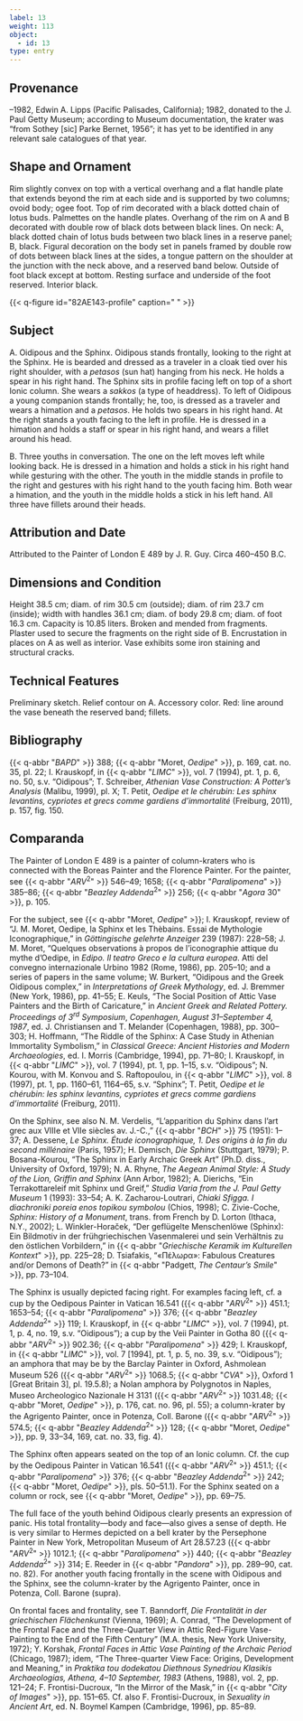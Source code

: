 ```yaml
---
label: 13
weight: 113
object:
  - id: 13
type: entry
---
```


## Provenance

–1982, Edwin A. Lipps (Pacific Palisades, California); 1982, donated to the J. Paul Getty Museum; according to Museum documentation, the krater was “from Sothey [sic] Parke Bernet, 1956”; it has yet to be identified in any relevant sale catalogues of that year.

## Shape and Ornament

Rim slightly convex on top with a vertical overhang and a flat handle plate that extends beyond the rim at each side and is supported by two columns; ovoid body; ogee foot. Top of rim decorated with a black dotted chain of lotus buds. Palmettes on the handle plates. Overhang of the rim on A and B decorated with double row of black dots between black lines. On neck: A, black dotted chain of lotus buds between two black lines in a reserve panel; B, black. Figural decoration on the body set in panels framed by double row of dots between black lines at the sides, a tongue pattern on the shoulder at the junction with the neck above, and a reserved band below. Outside of foot black except at bottom. Resting surface and underside of the foot reserved. Interior black.

{{< q-figure id="82AE143-profile" caption=" " >}}

## Subject

A. Oidipous and the Sphinx. Oidipous stands frontally, looking to the right at the Sphinx. He is bearded and dressed as a traveler in a cloak tied over his right shoulder, with a *petasos* (sun hat) hanging from his neck. He holds a spear in his right hand. The Sphinx sits in profile facing left on top of a short Ionic column. She wears a *sakkos* (a type of headdress). To left of Oidipous a young companion stands frontally; he, too, is dressed as a traveler and wears a himation and a *petasos*. He holds two spears in his right hand. At the right stands a youth facing to the left in profile. He is dressed in a himation and holds a staff or spear in his right hand, and wears a fillet around his head.

B. Three youths in conversation. The one on the left moves left while looking back. He is dressed in a himation and holds a stick in his right hand while gesturing with the other. The youth in the middle stands in profile to the right and gestures with his right hand to the youth facing him. Both wear a himation, and the youth in the middle holds a stick in his left hand. All three have fillets around their heads.

## Attribution and Date

Attributed to the Painter of London E 489 by J. R. Guy. Circa 460–450 B.C.

## Dimensions and Condition

Height 38.5 cm; diam. of rim 30.5 cm (outside); diam. of rim 23.7 cm (inside); width with handles 36.1 cm; diam. of body 29.8 cm; diam. of foot 16.3 cm. Capacity is 10.85 liters. Broken and mended from fragments. Plaster used to secure the fragments on the right side of B. Encrustation in places on A as well as interior. Vase exhibits some iron staining and structural cracks.

## Technical Features

Preliminary sketch. Relief contour on A. Accessory color. Red: line around the vase beneath the reserved band; fillets.

## Bibliography

{{< q-abbr "*BAPD*" >}} 388; {{< q-abbr "Moret, *Oedipe*" >}}, p. 169, cat. no. 35, pl. 22; I. Krauskopf, in {{< q-abbr "*LIMC*" >}}, vol. 7 (1994), pt. 1, p. 6, no. 50, s.v. “Oidipous”; T. Schreiber, *Athenian Vase Construction: A Potter’s Analysis* (Malibu, 1999), pl. X; T. Petit, *Oedipe et le chérubin: Les sphinx levantins, cypriotes et grecs comme gardiens d’immortalité* (Freiburg, 2011), p. 157, fig. 150.

## Comparanda

The Painter of London E 489 is a painter of column-kraters who is connected with the Boreas Painter and the Florence Painter. For the painter, see {{< q-abbr "*ARV*<sup>2</sup>" >}} 546–49; 1658; {{< q-abbr "*Paralipomena*" >}} 385–86; {{< q-abbr "*Beazley Addenda*<sup>2</sup>" >}} 256; {{< q-abbr "*Agora* 30" >}}, p. 105.

For the subject, see {{< q-abbr "Moret, *Oedipe*" >}}; I. Krauskopf, review of “J. M. Moret, Oedipe, la Sphinx et les Thèbains. Essai de Mythologie Iconographique,” in *Göttingische gelehrte Anzeiger* 239 (1987): 228–58; J. M. Moret, “Quelques observations à propos de l’iconographie attique du mythe d’Oedipe, in *Edipo. Il teatro Greco e la cultura europea*. Atti del convegno internazionale Urbino 1982 (Rome, 1986), pp. 205–10; and a series of papers in the same volume; W. Burkert, “Oidipous and the Greek Oidipous complex,” in *Interpretations of Greek Mythology*, ed. J. Bremmer (New York, 1986), pp. 41–55; E. Keuls, “The Social Position of Attic Vase Painters and the Birth of Caricature,” in *Ancient Greek and Related Pottery. Proceedings of 3<sup>rd</sup> Symposium*, *Copenhagen, August 31–September 4, 1987*, ed. J. Christiansen and T. Melander (Copenhagen, 1988), pp. 300–303; H. Hoffmann, “The Riddle of the Sphinx: A Case Study in Athenian Immortality Symbolism,” in *Classical Greece: Ancient Histories and Modern Archaeologies*, ed. I. Morris (Cambridge, 1994), pp. 71–80; I. Krauskopf, in {{< q-abbr "*LIMC*" >}}, vol. 7 (1994), pt. 1, pp. 1–15, s.v. “Oidipous”; N. Kourou, with M. Konvou and S. Raftopoulou, in {{< q-abbr "*LIMC*" >}}, vol. 8 (1997), pt. 1, pp. 1160–61, 1164–65, s.v. “Sphinx”; T. Petit, *Oedipe et le chérubin: les sphinx levantins, cypriotes et grecs comme gardiens d’immortalité* (Freiburg, 2011).

On the Sphinx, see also N. M. Verdelis, “L’apparition du Sphinx dans l’art grec aux VIIIe et VIIe siècles av. J.-C.,” {{< q-abbr "*BCH*" >}} 75 (1951): 1–37; A. Dessene, *Le Sphinx. Étude iconographique, 1. Des origins à la fin du second millénaire* (Paris, 1957); H. Demisch, *Die Sphinx* (Stuttgart, 1979); P. Bosana-Kourou, “The Sphinx in Early Archaic Greek Art” (Ph.D. diss., University of Oxford, 1979); N. A. Rhyne, *The Aegean Animal Style: A Study of the Lion, Griffin and Sphinx* (Ann Arbor, 1982); A. Dierichs, “Ein Terrakottareleif mit Sphinx und Greif,” *Studia Varia from the J. Paul Getty Museum* 1 (1993): 33–54; A. K. Zacharou-Loutrari, *Chiaki Sfigga. I diachroniki poreia enos topikou symbolou* (Chios, 1998); C. Zivie-Coche, *Sphinx: History of a Monument*, trans. from French by D. Lorton (Ithaca, N.Y., 2002); L. Winkler-Horaček, “Der geflügelte Menschenlöwe (Sphinx): Ein Bildmotiv in der frühgriechischen Vasenmalerei und sein Verhältnis zu den östlichen Vorbildern,” in {{< q-abbr "*Griechische Keramik im Kulturellen Kontext*" >}}, pp. 225–28; D. Tsiafakis, “«Πέλωρα»: Fabulous Creatures and/or Demons of Death?” in {{< q-abbr "Padgett, *The Centaur’s Smile*" >}}, pp. 73–104.

The Sphinx is usually depicted facing right. For examples facing left, cf. a cup by the Oedipous Painter in Vatican 16.541 ({{< q-abbr "*ARV*<sup>2</sup>" >}} 451.1; 1653–54; {{< q-abbr "*Paralipomena*" >}} 376; {{< q-abbr "*Beazley Addenda*<sup>2</sup>" >}} 119; I. Krauskopf, in {{< q-abbr "*LIMC*" >}}, vol. 7 (1994), pt. 1, p. 4, no. 19, s.v. “Oidipous”); a cup by the Veii Painter in Gotha 80 ({{< q-abbr "*ARV*<sup>2</sup>" >}} 902.36; {{< q-abbr "*Paralipomena*" >}} 429; I. Krauskopf, in {{< q-abbr "*LIMC*" >}}, vol. 7 [1994], pt. 1, p. 5, no. 39, s.v. “Oidipous”); an amphora that may be by the Barclay Painter in Oxford, Ashmolean Museum 526 ({{< q-abbr "*ARV*<sup>2</sup>" >}} 1068.5; {{< q-abbr "*CVA*" >}}, Oxford 1 [Great Britain 3], pl. 19.5.8); a Nolan amphora by Polygnotos in Naples, Museo Archeologico Nazionale H 3131 ({{< q-abbr "*ARV*<sup>2</sup>" >}} 1031.48; {{< q-abbr "Moret, *Oedipe*" >}}, p. 176, cat. no. 96, pl. 55); a column-krater by the Agrigento Painter, once in Potenza, Coll. Barone ({{< q-abbr "*ARV*<sup>2</sup>" >}} 574.5; {{< q-abbr "*Beazley Addenda*<sup>2</sup>" >}} 128; {{< q-abbr "Moret, *Oedipe*" >}}, pp. 9, 33–34, 169, cat. no. 33, fig. 4).

The Sphinx often appears seated on the top of an Ionic column. Cf. the cup by the Oedipous Painter in Vatican 16.541 ({{< q-abbr "*ARV*<sup>2</sup>" >}} 451.1; {{< q-abbr "*Paralipomena*" >}} 376; {{< q-abbr "*Beazley Addenda*<sup>2</sup>" >}} 242; {{< q-abbr "Moret, *Oedipe*" >}}, pls. 50–51.1). For the Sphinx seated on a column or rock, see {{< q-abbr "Moret, *Oedipe*" >}}, pp. 69–75.

The full face of the youth behind Oidipous clearly presents an expression of panic. His total frontality—body and face—also gives a sense of depth. He is very similar to Hermes depicted on a bell krater by the Persephone Painter in New York, Metropolitan Museum of Art 28.57.23 ({{< q-abbr "*ARV*<sup>2</sup>" >}} 1012.1; {{< q-abbr "*Paralipomena*" >}} 440; {{< q-abbr "*Beazley Addenda*<sup>2</sup>" >}} 314; E. Reeder in {{< q-abbr "*Pandora*" >}}, pp. 289–90, cat. no. 82). For another youth facing frontally in the scene with Oidipous and the Sphinx, see the column-krater by the Agrigento Painter, once in Potenza, Coll. Barone (supra).

On frontal faces and frontality, see T. Banndorff, *Die Frontalität in der griechischen Flächenkunst* (Vienna, 1969); A. Conrad, “The Development of the Frontal Face and the Three-Quarter View in Attic Red-Figure Vase-Painting to the End of the Fifth Century” (M.A. thesis, New York University, 1972); Y. Korshak, *Frontal Faces in Attic Vase Painting of the Archaic Period* (Chicago, 1987); idem, “The Three-quarter View Face: Origins, Development and Meaning,” in *Praktika tou dodekatou Diethnous Synedriou Klasikis Archaeologias, Athena, 4–10 September, 1983* (Athens, 1988), vol. 2, pp. 121–24; F. Frontisi-Ducroux, “In the Mirror of the Mask,” in {{< q-abbr "*City of Images*" >}}, pp. 151–65. Cf. also F. Frontisi-Ducroux, in *Sexuality in Ancient Art*, ed. N. Boymel Kampen (Cambridge, 1996), pp. 85–89.
